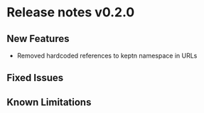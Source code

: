 # Release notes v0.2.0

## New Features

- Removed hardcoded references to keptn namespace in URLs

## Fixed Issues

## Known Limitations
